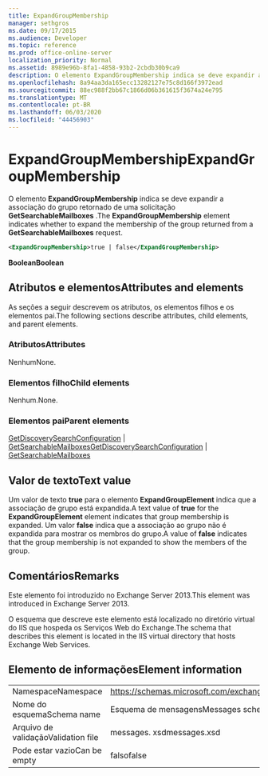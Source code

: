 ```yaml
---
title: ExpandGroupMembership
manager: sethgros
ms.date: 09/17/2015
ms.audience: Developer
ms.topic: reference
ms.prod: office-online-server
localization_priority: Normal
ms.assetid: 8989e96b-8fa1-4858-93b2-2cbdb30b9ca9
description: O elemento ExpandGroupMembership indica se deve expandir a associação do grupo retornado de uma solicitação GetSearchableMailboxes.
ms.openlocfilehash: 8a94aa3da165ecc13282127e75c8d166f3972ead
ms.sourcegitcommit: 88ec988f2bb67c1866d06b361615f3674a24e795
ms.translationtype: MT
ms.contentlocale: pt-BR
ms.lasthandoff: 06/03/2020
ms.locfileid: "44456903"
---
```

# <a name="expandgroupmembership"></a><span data-ttu-id="5f8d4-103">ExpandGroupMembership</span><span class="sxs-lookup"><span data-stu-id="5f8d4-103">ExpandGroupMembership</span></span>

<span data-ttu-id="5f8d4-104">O elemento **ExpandGroupMembership** indica se deve expandir a associação do grupo retornado de uma solicitação **GetSearchableMailboxes** .</span><span class="sxs-lookup"><span data-stu-id="5f8d4-104">The **ExpandGroupMembership** element indicates whether to expand the membership of the group returned from a **GetSearchableMailboxes** request.</span></span> 
  
```XML
<ExpandGroupMembership>true | false</ExpandGroupMembership>
```

 <span data-ttu-id="5f8d4-105">**Boolean**</span><span class="sxs-lookup"><span data-stu-id="5f8d4-105">**Boolean**</span></span>
## <a name="attributes-and-elements"></a><span data-ttu-id="5f8d4-106">Atributos e elementos</span><span class="sxs-lookup"><span data-stu-id="5f8d4-106">Attributes and elements</span></span>

<span data-ttu-id="5f8d4-107">As seções a seguir descrevem os atributos, os elementos filhos e os elementos pai.</span><span class="sxs-lookup"><span data-stu-id="5f8d4-107">The following sections describe attributes, child elements, and parent elements.</span></span>
  
### <a name="attributes"></a><span data-ttu-id="5f8d4-108">Atributos</span><span class="sxs-lookup"><span data-stu-id="5f8d4-108">Attributes</span></span>

<span data-ttu-id="5f8d4-109">Nenhum</span><span class="sxs-lookup"><span data-stu-id="5f8d4-109">None.</span></span>
  
### <a name="child-elements"></a><span data-ttu-id="5f8d4-110">Elementos filho</span><span class="sxs-lookup"><span data-stu-id="5f8d4-110">Child elements</span></span>

<span data-ttu-id="5f8d4-111">Nenhum.</span><span class="sxs-lookup"><span data-stu-id="5f8d4-111">None.</span></span>
  
### <a name="parent-elements"></a><span data-ttu-id="5f8d4-112">Elementos pai</span><span class="sxs-lookup"><span data-stu-id="5f8d4-112">Parent elements</span></span>

<span data-ttu-id="5f8d4-113">[GetDiscoverySearchConfiguration](getdiscoverysearchconfiguration.md)  |  [GetSearchableMailboxes](getsearchablemailboxes.md)</span><span class="sxs-lookup"><span data-stu-id="5f8d4-113">[GetDiscoverySearchConfiguration](getdiscoverysearchconfiguration.md) | [GetSearchableMailboxes](getsearchablemailboxes.md)</span></span>
  
## <a name="text-value"></a><span data-ttu-id="5f8d4-114">Valor de texto</span><span class="sxs-lookup"><span data-stu-id="5f8d4-114">Text value</span></span>

<span data-ttu-id="5f8d4-115">Um valor de texto **true** para o elemento **ExpandGroupElement** indica que a associação de grupo está expandida.</span><span class="sxs-lookup"><span data-stu-id="5f8d4-115">A text value of **true** for the **ExpandGroupElement** element indicates that group membership is expanded.</span></span> <span data-ttu-id="5f8d4-116">Um valor **false** indica que a associação ao grupo não é expandida para mostrar os membros do grupo.</span><span class="sxs-lookup"><span data-stu-id="5f8d4-116">A value of **false** indicates that the group membership is not expanded to show the members of the group.</span></span> 
  
## <a name="remarks"></a><span data-ttu-id="5f8d4-117">Comentários</span><span class="sxs-lookup"><span data-stu-id="5f8d4-117">Remarks</span></span>

<span data-ttu-id="5f8d4-118">Este elemento foi introduzido no Exchange Server 2013.</span><span class="sxs-lookup"><span data-stu-id="5f8d4-118">This element was introduced in Exchange Server 2013.</span></span>
  
<span data-ttu-id="5f8d4-119">O esquema que descreve este elemento está localizado no diretório virtual do IIS que hospeda os Serviços Web do Exchange.</span><span class="sxs-lookup"><span data-stu-id="5f8d4-119">The schema that describes this element is located in the IIS virtual directory that hosts Exchange Web Services.</span></span>
  
## <a name="element-information"></a><span data-ttu-id="5f8d4-120">Elemento de informações</span><span class="sxs-lookup"><span data-stu-id="5f8d4-120">Element information</span></span>

|||
|:-----|:-----|
|<span data-ttu-id="5f8d4-121">Namespace</span><span class="sxs-lookup"><span data-stu-id="5f8d4-121">Namespace</span></span>  <br/> |https://schemas.microsoft.com/exchange/services/2006/messages  <br/> |
|<span data-ttu-id="5f8d4-122">Nome do esquema</span><span class="sxs-lookup"><span data-stu-id="5f8d4-122">Schema name</span></span>  <br/> |<span data-ttu-id="5f8d4-123">Esquema de mensagens</span><span class="sxs-lookup"><span data-stu-id="5f8d4-123">Messages schema</span></span>  <br/> |
|<span data-ttu-id="5f8d4-124">Arquivo de validação</span><span class="sxs-lookup"><span data-stu-id="5f8d4-124">Validation file</span></span>  <br/> |<span data-ttu-id="5f8d4-125">messages. xsd</span><span class="sxs-lookup"><span data-stu-id="5f8d4-125">messages.xsd</span></span>  <br/> |
|<span data-ttu-id="5f8d4-126">Pode estar vazio</span><span class="sxs-lookup"><span data-stu-id="5f8d4-126">Can be empty</span></span>  <br/> |<span data-ttu-id="5f8d4-127">falso</span><span class="sxs-lookup"><span data-stu-id="5f8d4-127">false</span></span>  <br/> |
   

